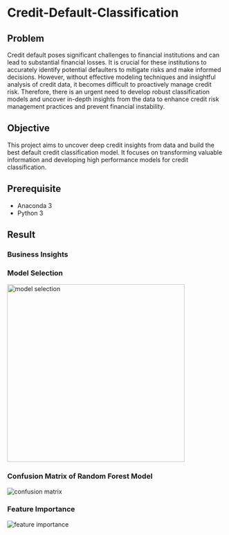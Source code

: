 # Credit-Default-Classification
 
## Problem 
Credit default poses significant challenges to financial institutions and can lead to substantial financial losses. It is crucial for these institutions to accurately identify potential defaulters to mitigate risks and make informed decisions. However, without effective modeling techniques and insightful analysis of credit data, it becomes difficult to proactively manage credit risk. Therefore, there is an urgent need to develop robust classification models and uncover in-depth insights from the data to enhance credit risk management practices and prevent financial instability.

## Objective
This project aims to uncover deep credit insights from data and build the best default credit classification model. It focuses on transforming valuable information and developing high performance models for credit classification.

## Prerequisite
- Anaconda 3
- Python 3

## Result

### Business Insights


### Model Selection
<img width="410" alt="model selection" src="https://github.com/crypter70/Credit-Default-Classification/assets/74947224/a2dfdff5-799f-4d0c-9804-e1d4f4763f06">

### Confusion Matrix of Random Forest Model
![confusion matrix](https://github.com/crypter70/Credit-Default-Classification/assets/74947224/ad2b88df-f6be-4db3-828e-8f68f16fc9b5)

### Feature Importance
![feature importance](https://github.com/crypter70/Credit-Default-Classification/assets/74947224/1cdeff51-5477-4963-8583-70c31f56bd5d)